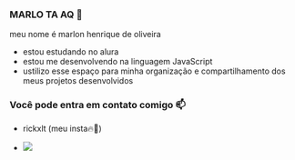 ### MARLO TA AQ 🥷

meu nome é marlon henrique de oliveira 

- estou estudando no alura 
- estou me desenvolvendo na linguagem JavaScript
- ustilizo esse espaço para minha organização e compartilhamento dos meus projetos desenvolvidos

### Você pode entra em contato comigo 📫

- rickxlt (meu insta🔥🥷)

- [![](https://img.shields.io/badge/Instagram-E4405F?style=for-the-badge&logo=instagram&logoColor=white)](https://https://www.instagram.com/rickxlt/)
